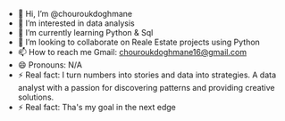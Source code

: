 - 👋 Hi, I’m @chouroukdoghmane
- 👀 I’m interested in data analysis
- 🌱 I’m currently learning Python & Sql
- 💞️ I’m looking to collaborate on Reale Estate projects using Python
- 📫 How to reach me Gmail: chouroukdoghmane16@gmail.com
- 😄 Pronouns: N/A
- ⚡ Real fact: I turn numbers into stories and data into strategies. 
A data analyst with a passion for discovering patterns and providing creative solutions.
- ⚡ Real fact: Tha's my goal in the next edge
<!---
chouroukdoghmane/chouroukdoghmane is a ✨ special ✨ repository because its `README.md` (this file) appears on your GitHub profile.
You can click the Preview link to take a look at your changes.
--->
